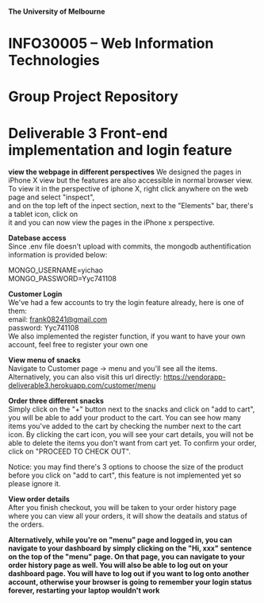 **The University of Melbourne**
# INFO30005 – Web Information Technologies

# Group Project Repository
# Deliverable 3 Front-end implementation and login feature

**view the webpage in different perspectives**
We designed the pages in iPhone X view but the features are also accessible in normal browser view. <br />
To view it in the perspective of iphone X, right click anywhere on the web page and select "inspect", <br />
and on the top left of the inpect section, next to the "Elements" bar, there's a tablet icon, click on <br />
it and you can now view the pages in the iPhone x perspective. <br />


**Datebase access** <br />
Since .env file doesn't upload with commits, the mongodb authentification information is provided below: <br />

MONGO_USERNAME=yichao <br />
MONGO_PASSWORD=Yyc741108 <br />

**Customer Login** <br />
We've had a few accounts to try the login feature already, here is one of them: <br />
email: frank08241@gmail.com <br />
password: Yyc741108 <br />
We also implemented the register function, if you want to have your own account, feel free to 
register your own one

**View menu of snacks** <br />
Navigate to Customer page -> menu and you'll see all the items. Alternatively, you can 
also visit this url directly: https://vendorapp-deliverable3.herokuapp.com/customer/menu <br />

**Order three different snacks** <br />
Simply click on the "+" button next to the snacks and click on "add to cart", you will be able to add
your product to the cart. You can see how many items you've added to the cart by checking the number 
next to the cart icon. By clicking the cart icon, you will see your cart details, you will not be able to
delete the items you don't want from cart yet. To confirm your order, click on "PROCEED TO CHECK OUT".<br />

Notice: you may find there's 3 options to choose the size of the product before you click on "add to cart",
this feature is not implemented yet so please ignore it. <br />

**View order details** <br />
After you finish checkout, you will be taken to your order history page where you can view all your orders,
it will show the deatails and status of the orders. <br />

**Alternatively, while you're on "menu" page and logged in, you can navigate to your dashboard by simply clicking 
on the "Hi, xxx" sentence on the top of the "menu" page. On that page, you can navigate to your order history page
as well. You will also be able to log out on your dashboard page. You will have to log out if you want to log onto 
another account, otherwise your browser is going to remember your login status forever, restarting your laptop 
wouldn't work**





